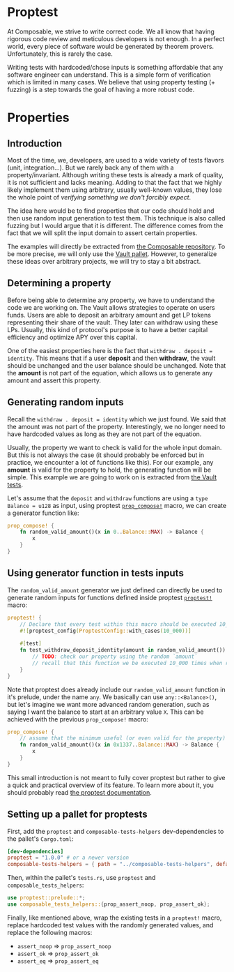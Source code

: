 # Proptest

At Composable, we strive to write correct code. We all know that having rigorous
code review and meticulous developers is not enough. In a perfect world, every
piece of software would be generated by theorem provers. Unfortunately, this is
rarely the case.

Writing tests with hardcoded/chose inputs is something affordable that any
software engineer can understand. This is a simple form of verification which is
limited in many cases. We believe that using property testing (+ fuzzing) is a
step towards the goal of having a more robust code.

# Properties

## Introduction

Most of the time, we, developers, are used to a wide variety of tests flavors
(unit, integration...). But we rarely back any of them with a
property/invariant. Although writing these tests is already a mark of quality,
it is not sufficient and lacks meaning. Adding to that the fact that we highly
likely implement them using arbitrary, usually well-known values, they lose the
whole point of _verifying something we don't forcibly expect_.

The idea here would be to find properties that our code should hold and then use
random input generation to test them. This technique is also called fuzzing but
I would argue that it is different. The difference comes from the fact that we
will split the input domain to assert certain properties.

The examples will directly be extracted from [the Composable
repository](https://github.com/ComposableFi/composable). To be more precise, we
will only use the [Vault
pallet](https://github.com/ComposableFi/composable/tree/main/frame/vault).
However, to generalize these ideas over arbitrary projects, we will try to stay a bit abstract.

## Determining a property

Before being able to determine any property, we have to understand the code we
are working on. The Vault allows strategies to operate on users funds. Users are
able to deposit an arbitrary amount and get LP tokens representing their share
of the vault. They later can withdraw using these LPs. Usually, this kind of
protocol's purpose is to have a better capital efficiency and optimize APY over
this capital.

One of the easiest properties here is the fact that `withdraw . deposit =
identity`. This means that if a user **deposit** and then **withdraw**, the vault
should be unchanged and the user balance should be unchanged. Note that the
**amount** is not part of the equation, which allows us to generate any
amount and assert this property.

## Generating random inputs

Recall the `withdraw . deposit = identity` which we just found. We said that the
amount was not part of the property. Interestingly, we no longer need to have
hardcoded values as long as they are not part of the equation.

Usually, the property we want to check is valid for the whole input domain. But
this is not always the case (it should probably be enforced but in practice, we
encounter a lot of functions like this). For our example, any **amount** is
valid for the property to hold, the generating function will be simple.
This example we are going to work on is extracted from [the Vault tests](https://github.com/ComposableFi/composable/blob/71af1080f3c89233e289e41b3a249d0966aa1147/frame/vault/src/tests.rs#L271).

Let's assume that the `deposit` and `withdraw` functions are using a `type
Balance = u128` as input, using proptest [`prop_compose!`](https://altsysrq.github.io/rustdoc/proptest/1.0.0/proptest/macro.prop_compose.html) macro, we can create a
generator function like:
```rust
prop_compose! {
	fn random_valid_amount()(x in 0..Balance::MAX) -> Balance {
		x
	}
}
```

## Using generator function in tests inputs

The `random_valid_amount` generator we just defined can directly be used to
generate random inputs for functions defined inside proptest [`proptest!`](https://altsysrq.github.io/rustdoc/proptest/1.0.0/proptest/macro.proptest.html) macro:
```rust
proptest! {
    // Declare that every test within this macro should be executed 10_000 times (new random input each time) to pass.
    #![proptest_config(ProptestConfig::with_cases(10_000))]
    
    #[test]
    fn test_withdraw_deposit_identity(amount in random_valid_amount()) {
        // TODO: check our property using the random `amount`
        // recall that this function we be executed 10_000 times when running `cargo test`
    }
}
```

Note that proptest does already include our `random_valid_amount` function in
it's prelude, under the name `any`. We basically can use `any::<Balance>()`, but
let's imagine we want more advanced random generation, such as saying I want the
balance to start at an arbitrary value `X`. This can be achieved with the
previous `prop_compose!` macro:
```rust
prop_compose! {
    // assume that the minimum useful (or even valid for the property) amount is 0x1337
    fn random_valid_amount()(x in 0x1337..Balance::MAX) -> Balance {
	    x
    }
}
```

This small introduction is not meant to fully cover proptest but rather to give a quick and practical overview of its feature. To learn more about it, you should probably read [the proptest documentation](https://altsysrq.github.io/rustdoc/proptest/1.0.0/proptest/index.html).

## Setting up a pallet for proptests
First, add the `proptest` and `composable-tests-helpers` dev-dependencies to the pallet's `Cargo.toml`:
```toml
[dev-dependencies]
proptest = "1.0.0" # or a newer version 
composable-tests-helpers = { path = "../composable-tests-helpers", default-features = false }
```

Then, within the pallet's `tests.rs`, use `proptest` and `composable_tests_helpers`:
```rust
use proptest::prelude::*;
use composable_tests_helpers::{prop_assert_noop, prop_assert_ok};

```

Finally, like mentioned above, wrap the existing tests in a `proptest!` macro, 
replace hardcoded test values with the randomly generated values,
and replace the following macros:
- `assert_noop` => `prop_assert_noop`
- `assert_ok` => `prop_assert_ok`
- `assert_eq` => `prop_assert_eq`
